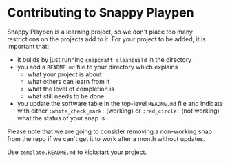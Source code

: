 # Contributing to Snappy Playpen

Snappy Playpen is a learning project, so we don't place too many restrictions
on the projects add to it. For your project to be added, it is important that:

 - it builds by just running `snapcraft cleanbuild` in the directory
 - you add a `README.md` file to your directory which explains
   - what your project is about
   - what others can learn from it
   - what the level of completion is
   - what still needs to be done
 - you update the software table in the top-level `README.md` file and
   indicate with either `:white_check_mark:` (working) or `:red_circle:` (not
   working) what the status of your snap is

Please note that we are going to consider removing a non-working snap from the
repo if we can't get it to work after a month without updates.

Use `template.README.md` to kickstart your project.

